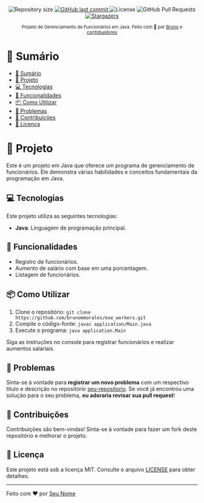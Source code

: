 <p align="center">
  <img alt="Repository size" src="https://img.shields.io/github/repo-size/brunommorales/exe_workers?color=5965e0">

  <a href="https://github.com/brunommorales/exe_workers/commits/master">
    <img alt="GitHub last commit" src="https://img.shields.io/github/last-commit/brunommorales/exe_workers?color=5965e0">
  </a>
  <img alt="License" src="https://img.shields.io/badge/license-MIT-5965e0">
  <img alt="GitHub Pull Requests" src="https://img.shields.io/github/issues-pr/brunommorales/exe_workers?color=5965e0" />
  <a href="https://github.com/brunommorales/exe_workers/stargazers">
    <img alt="Stargazers" src="https://img.shields.io/github/stars/brunommorales/exe_workers?color=5965e0&logo=github">
  </a>
</p>

<div align="center">
  <sub>Projeto de Gerenciamento de Funcionários em Java. Feito com 💜 por
    <a href="https://github.com/brunommorales">Bruno</a> e
    <a href="https://github.com/brunommorales/exe_workers/graphs/contributors">
      contribuidores
    </a>
  </sub>
</div>

# 📌 Sumário

- [📌 Sumário](#-sumário)
- [👀 Projeto](#-projeto)
- [💻 Tecnologias](#-tecnologias)
- [🚀 Funcionalidades](#-funcionalidades)
- [📦 Como Utilizar](#-como-utilizar)
- [🐛 Problemas](#-problemas)
- [🎉 Contribuições](#-contribuições)
- [📕 Licença](#-licença)

# 👀 Projeto

Este é um projeto em Java que oferece um programa de gerenciamento de funcionários. Ele demonstra várias habilidades e conceitos fundamentais da programação em Java.

## 💻 Tecnologias

Este projeto utiliza as seguintes tecnologias:

- **Java**: Linguagem de programação principal.

## 🚀 Funcionalidades

- Registro de funcionários.
- Aumento de salário com base em uma porcentagem.
- Listagem de funcionários.

## 📦 Como Utilizar

1. Clone o repositório: `git clone https://github.com/brunommorales/exe_workers.git`
2. Compile o código-fonte: `javac application/Main.java`
3. Execute o programa: `java application.Main`

Siga as instruções no console para registrar funcionários e realizar aumentos salariais.

## 🐛 Problemas

Sinta-se à vontade para **registrar um novo problema** com um respectivo título e descrição no repositório [seu-repositorio](https://github.com/brunommorales/exe_workers/issues). Se você já encontrou uma solução para o seu problema, **eu adoraria revisar sua pull request**!

## 🎉 Contribuições

Contribuições são bem-vindas! Sinta-se à vontade para fazer um fork deste repositório e melhorar o projeto.

## 📕 Licença

Este projeto está sob a licença MIT. Consulte o arquivo [LICENSE](LICENSE) para obter detalhes.

---

Feito com ❤️ por [Seu Nome](https://github.com/brunommorales)
